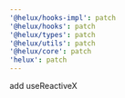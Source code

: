 ```yaml
---
'@helux/hooks-impl': patch
'@helux/hooks': patch
'@helux/types': patch
'@helux/utils': patch
'@helux/core': patch
'helux': patch
---
```


add useReactiveX
